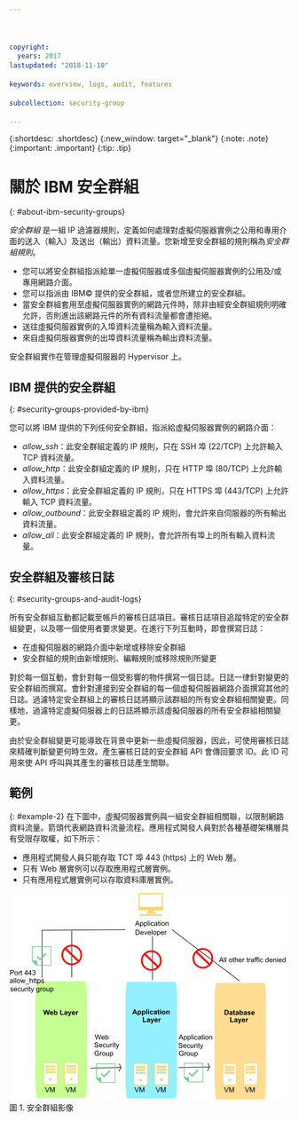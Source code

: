 ```yaml
---



copyright:
  years: 2017
lastupdated: "2018-11-10"

keywords: overview, logs, audit, features

subcollection: security-group

---
```


{:shortdesc: .shortdesc}
{:new_window: target="_blank"}
{:note: .note}
{:important: .important}
{:tip: .tip}

# 關於 IBM 安全群組
{: #about-ibm-security-groups}

*安全群組* 是一組 IP 過濾器規則，定義如何處理對虛擬伺服器實例之公用和專用介面的送入（輸入）及送出（輸出）資料流量。您新增至安全群組的規則稱為*安全群組規則*。


* 您可以將安全群組指派給單一虛擬伺服器或多個虛擬伺服器實例的公用及/或專用網路介面。
* 您可以指派由 IBM© 提供的安全群組，或者您所建立的安全群組。
* 當安全群組套用至虛擬伺服器實例的網路元件時，除非由經安全群組規則明確允許，否則進出該網路元件的所有資料流量都會遭拒絕。
* 送往虛擬伺服器實例的入埠資料流量稱為輸入資料流量。
* 來自虛擬伺服器實例的出埠資料流量稱為輸出資料流量。

安全群組實作在管理虛擬伺服器的 Hypervisor 上。

## IBM 提供的安全群組
{: #security-groups-provided-by-ibm}

您可以將 IBM 提供的下列任何安全群組，指派給虛擬伺服器實例的網路介面：

* *allow_ssh*：此安全群組定義的 IP 規則，只在 SSH 埠 (22/TCP) 上允許輸入 TCP 資料流量。
* *allow_http*：此安全群組定義的 IP 規則，只在 HTTP 埠 (80/TCP) 上允許輸入資料流量。
* *allow_https*：此安全群組定義的 IP 規則，只在 HTTPS 埠 (443/TCP) 上允許輸入 TCP 資料流量。
* *allow_outbound*：此安全群組定義的 IP 規則，會允許來自伺服器的所有輸出資料流量。
* *allow_all*：此安全群組定義的 IP 規則，會允許所有埠上的所有輸入資料流量。

## 安全群組及審核日誌
{: #security-groups-and-audit-logs}

所有安全群組互動都記載至帳戶的審核日誌項目。審核日誌項目追蹤特定的安全群組變更，以及哪一個使用者要求變更。在進行下列互動時，即會撰寫日誌：
* 在虛擬伺服器的網路介面中新增或移除安全群組
* 安全群組的規則由新增規則、編輯規則或移除規則所變更

對於每一個互動，會針對每一個受影響的物件撰寫一個日誌。日誌一律針對變更的安全群組而撰寫。會針對連接到安全群組的每一個虛擬伺服器網路介面撰寫其他的日誌。過濾特定安全群組上的審核日誌將顯示該群組的所有安全群組相關變更。同樣地，過濾特定虛擬伺服器上的日誌將顯示該虛擬伺服器的所有安全群組相關變更。

由於安全群組變更可能導致在背景中更新一些虛擬伺服器，因此，可使用審核日誌來精確判斷變更何時生效。產生審核日誌的安全群組 API 會傳回要求 ID。此 ID 可用來使 API 呼叫與其產生的審核日誌產生關聯。

## 範例
{: #example-2}
在下圖中，虛擬伺服器實例與一組安全群組相關聯，以限制網路資料流量。箭頭代表網路資料流量流程。應用程式開發人員對於各種基礎架構層具有受限存取權，如下所示：

* 應用程式開發人員只能存取 TCT 埠 443 (https) 上的 Web 層。
* 只有 Web 層實例可以存取應用程式層實例。
* 只有應用程式層實例可以存取資料庫層實例。

![安全群組影像](images/SecurityGroups.png "影像顯示已啟用一組安全群組的網路資料流量流程") 圖 1. 安全群組影像
